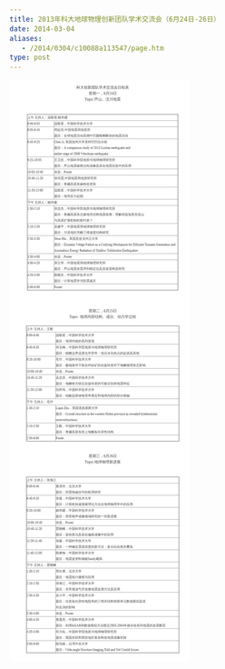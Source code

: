 ```yaml
---
title: 2013年科大地球物理创新团队学术交流会（6月24日-26日）
date: 2014-03-04
aliases:
   - /2014/0304/c10088a113547/page.htm
type: post
---
```

![](innovation2013.png)
